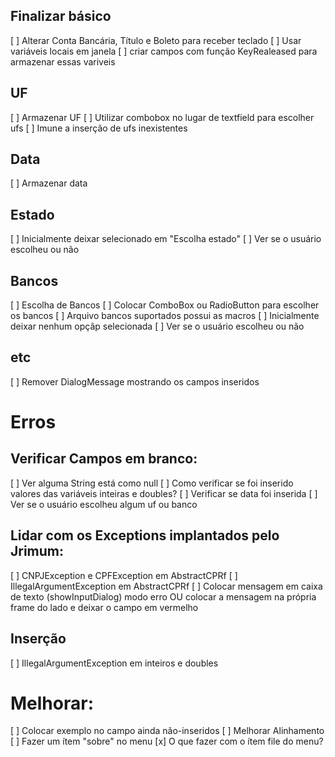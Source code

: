 ## Finalizar básico

[ ] Alterar Conta Bancária, Título e Boleto para receber teclado
[ ] Usar variáveis locais em janela
[ ] criar campos com função KeyRealeased para armazenar essas variveis

## UF

[ ] Armazenar UF
[ ] Utilizar combobox no lugar de textfield para escolher ufs
[ ] Imune a inserção de ufs inexistentes

## Data

[ ] Armazenar data

## Estado

[ ] Inicialmente deixar selecionado em "Escolha estado"
[ ] Ver se o usuário escolheu ou não

## Bancos

[ ] Escolha de Bancos
[ ] Colocar ComboBox ou RadioButton para escolher os bancos
[ ] Arquivo bancos suportados possui as macros
[ ] Inicialmente deixar nenhum opçãp selecionada
[ ] Ver se o usuário escolheu ou não

## etc

[ ] Remover DialogMessage mostrando os campos inseridos

# Erros

## Verificar Campos em branco:
[ ] Ver alguma String está como null
[ ] Como verificar se foi inserido valores das variáveis inteiras e doubles?
[ ] Verificar se data foi inserida
[ ] Ver se o usuário escolheu algum uf ou banco

## Lidar com os Exceptions implantados pelo Jrimum:
[ ] CNPJException e CPFException em AbstractCPRf
[ ] IllegalArgumentException em AbstractCPRf
[ ] Colocar mensagem em caixa de texto (showInputDialog) modo erro OU colocar a mensagem na própria frame do lado e deixar o campo em vermelho

## Inserção
[ ] IllegalArgumentException em inteiros e doubles

# Melhorar:
[ ] Colocar exemplo no campo ainda não-inseridos
[ ] Melhorar Alinhamento
[ ] Fazer um ítem "sobre" no menu
[x] O que fazer com o ítem file do menu?

